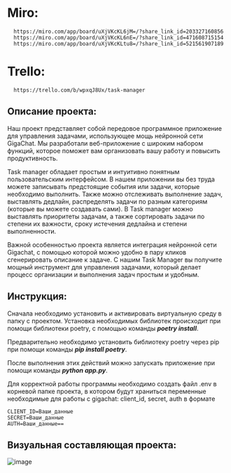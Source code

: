 # Miro: 
      https://miro.com/app/board/uXjVKcKL6jM=/?share_link_id=203327160856
      https://miro.com/app/board/uXjVKcKL6nE=/?share_link_id=471608715154
      https://miro.com/app/board/uXjVKcKLtu8=/?share_link_id=521561907189
# Trello: 
      https://trello.com/b/wpxqJ8Ux/task-manager
## Описание проекта:
Наш проект представляет собой передовое программное приложение для управления задачами, использующее мощь нейронной сети GigaChat. Мы разработали веб-приложение с широким набором функций, которое поможет вам организовать вашу работу и повысить продуктивность.

Task manager обладает простым и интуитивно понятным пользовательским интерфейсом. В нашем приложении вы без труда можете записывать предстоящие события или задачи, которые необходимо выполнить. Также можно отслеживать выполнение задач, выставлять дедлайн, распределять задачи по разным категориям (которые вы можете создавать сами). В Task manager можно выставлять приоритеты задачам, а также сортировать задачи по степени их важности, сроку истечения дедлайна и степени выполненности.

Важной особенностью проекта является интеграция нейронной сети Gigachat, с помощью которой можно удобно в пару кликов сгенерировать описание к задаче.
С нашим Task Manager вы получите мощный инструмент для управления задачами, который делает процесс организации и выполнения задач простым и удобным.


## Инструкция:
Сначала необходимо установить и активировать виртуальную среду в папку с проектом. Установка необходимых библиотек происходит при помощи библиотеки poetry, с помощью команды ***poetry install***.

Предварительно необходимо установить библиотеку poetry через pip при помощи команды ***pip install poetry***.

После выполнения этих действий можно запускать приложение при помощи команды ***python app.py***.

Для корректной работы программы необходимо создать файл .env в корневой папке проекта, в котором будут храниться переменные необходимые для работы с gigachat: client_id, secret, auth в формате
```
CLIENT_ID=Ваши_данные
SECRET=Ваши_данные
AUTH=Ваши_данные==
 ```
## Визуальная составляющая проекта:
![image](https://github.com/Rissochek/task_manager/assets/146011723/5fe6b4cc-54c3-425a-927d-f8255b8ca6e6)
